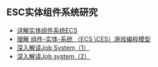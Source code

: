 ## ESC实体组件系统研究  

* [详解实体组件系统ECS](https://mp.weixin.qq.com/s?__biz=MzU5MjQ1NTEwOA==&mid=2247495191&idx=1&sn=036034914643a69df7fec819ffe6b3cf&chksm=fe1ddabcc96a53aa06d9e32c689545e2db6a58361b5210d898341579987bc3c0dec4a20c4dba&mpshare=1&scene=23&srcid=1008ncfC38tQ6Bu3tN0zNsBN#rd)  
* [理解 组件-实体-系统 （ECS \CES）游戏编程模型](https://www.cnblogs.com/FuTaimeng/p/5572183.html)  
* [深入解读Job System（1）](https://mp.weixin.qq.com/s/IY_zmySNrit5H8i0CcTR7Q)  
* [深入解读Job system（2）](https://mp.weixin.qq.com/s/vV4kqorvMtddjrrjmOxQKg)  
